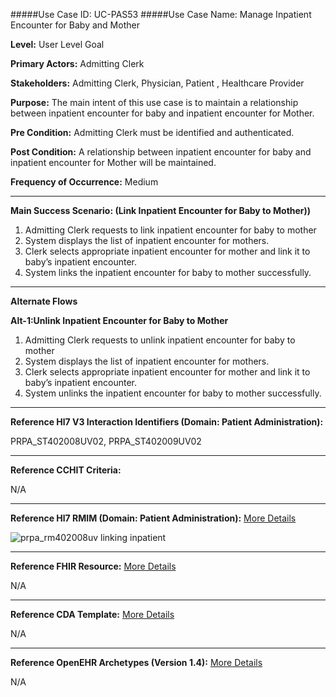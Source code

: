 #####Use Case ID: UC-PAS53
#####Use Case Name: Manage Inpatient Encounter for Baby and Mother

**Level:**                     User Level Goal

**Primary Actors:**            Admitting Clerk

**Stakeholders:**              Admitting Clerk, Physician, Patient , Healthcare Provider

**Purpose:**                   The main intent of this use case is to maintain a relationship between
inpatient encounter for baby and inpatient encounter for Mother.

**Pre Condition:**             Admitting Clerk must be identified and authenticated.

**Post Condition:**            A relationship between inpatient encounter for baby and inpatient encounter for Mother will be maintained.

**Frequency of Occurrence:**   Medium
__________________________________________________________
**Main Success Scenario: (Link Inpatient Encounter for Baby to Mother))**

1. Admitting Clerk requests to link inpatient encounter for baby to mother
2. System displays the list of inpatient encounter for mothers.
3. Clerk selects appropriate inpatient encounter for mother and link it to baby’s inpatient encounter.
4. System links the inpatient encounter for baby to mother successfully.

_______________________________________________________________________________
**Alternate Flows** 

**Alt-1:Unlink Inpatient Encounter for Baby to Mother**

1. Admitting Clerk requests to unlink inpatient encounter for baby to mother
2. System displays the list of inpatient encounter for mothers.
3. Clerk selects appropriate inpatient encounter for mother and link it to baby’s inpatient encounter.
4. System unlinks the inpatient encounter for baby to mother successfully.

________________________________________________________________________
**Reference Hl7 V3 Interaction Identifiers (Domain: Patient Administration):**

PRPA_ST402008UV02, PRPA_ST402009UV02
_______________________________________________________________
**Reference CCHIT Criteria:**

N/A
_______________________________________________________________
**Reference Hl7 RMIM (Domain: Patient Administration):**
[More Details](http://www.hl7.org/implement/standards/product_brief.cfm?product_id=306)

![prpa_rm402008uv linking inpatient](https://f.cloud.github.com/assets/5391320/1370014/ba2432a0-3a0c-11e3-80de-dda7a69d7b52.png)

_______________________________________________________________
**Reference FHIR Resource:**
[More Details](http://www.hl7.org/implement/standards/fhir/resourcelist.html)

N/A
_______________________________________________________________
**Reference CDA Template:**
[More Details](http://www.hl7.org/Special/committees/structure/index.cfm)

N/A
_______________________________________________________________
**Reference OpenEHR Archetypes (Version 1.4):**
[More Details](http://www.openehr.org/ckm/) 

N/A
